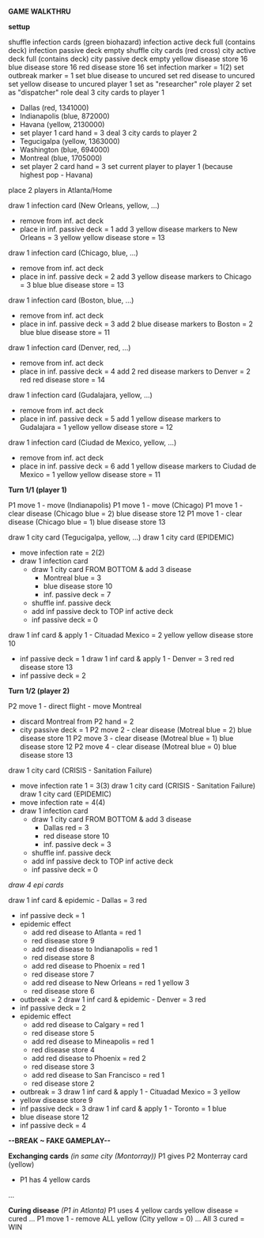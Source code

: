 **GAME WALKTHRU**

**settup**

shuffle infection cards (green biohazard)
infection active deck full (contains deck)
infection passive deck empty
shuffle city cards (red cross)
city active deck full (contains deck)
city passive deck empty
yellow disease store 16
blue disease store 16
red disease store 16
set infection marker = 1(2)
set outbreak marker = 1
set blue disease to uncured
set red disease to uncured
set yellow disease to uncured
player 1 set as "researcher" role
player 2 set as "dispatcher" role
deal 3 city cards to player 1
  - Dallas (red, 1341000)
  - Indianapolis (blue, 872000)
  - Havana (yellow, 2130000)
  - set player 1 card hand = 3
deal 3 city cards to player 2
  - Tegucigalpa (yellow, 1363000)
  - Washington (blue, 694000)
  - Montreal (blue, 1705000)
  - set player 2 card hand = 3
set current player to player 1 (because highest pop - Havana)

place 2 players in Atlanta/Home

draw 1 infection card (New Orleans, yellow, ...)
  - remove from inf. act deck
  - place in inf. passive deck = 1
add 3 yellow disease markers to New Orleans = 3 yellow
yellow disease store = 13

draw 1 infection card (Chicago, blue, ...)
  - remove from inf. act deck
  - place in inf. passive deck = 2
add 3 yellow disease markers to Chicago = 3 blue
blue disease store = 13

draw 1 infection card (Boston, blue, ...)
  - remove from inf. act deck
  - place in inf. passive deck = 3
add 2 blue disease markers to Boston = 2 blue
blue disease store = 11

draw 1 infection card (Denver, red, ...)
  - remove from inf. act deck
  - place in inf. passive deck = 4
add 2 red disease markers to Denver = 2 red
red disease store = 14

draw 1 infection card (Gudalajara, yellow, ...)
  - remove from inf. act deck
  - place in inf. passive deck = 5
add 1 yellow disease markers to Gudalajara = 1 yellow
yellow disease store = 12

draw 1 infection card (Ciudad de Mexico, yellow, ...)
  - remove from inf. act deck
  - place in inf. passive deck = 6
add 1 yellow disease markers to Ciudad de Mexico = 1 yellow
yellow disease store = 11


**Turn 1/1 (player 1)**

P1 move 1 - move (Indianapolis)
P1 move 1 - move (Chicago)
P1 move 1 - clear disease (Chicago blue = 2)
blue disease store 12
P1 move 1 - clear disease (Chicago blue = 1)
blue disease store 13

draw 1 city card (Tegucigalpa, yellow, ...)
draw 1 city card (EPIDEMIC)
  - move infection rate = 2(2)
  - draw 1 infection card
    - draw 1 city card FROM BOTTOM & add 3 disease
      - Montreal blue = 3
      - blue disease store 10
      - inf. passive deck = 7
    - shuffle inf. passive deck
    - add inf passive deck to TOP inf active deck
    - inf passive deck = 0

draw 1 inf card & apply 1 - Cituadad Mexico = 2 yellow
yellow disease store 10 
  - inf passive deck = 1
draw 1 inf card & apply 1 - Denver = 3 red
red disease store 13
  - inf passive deck = 2



**Turn 1/2 (player 2)**

P2 move 1 - direct flight - move Montreal
  - discard Montreal from P2 hand = 2
  - city passive deck = 1
P2 move 2 - clear disease (Motreal blue = 2)
blue disease store 11
P2 move 3 - clear disease (Motreal blue = 1)
blue disease store 12
P2 move 4 - clear disease (Motreal blue = 0)
blue disease store 13

draw 1 city card (CRISIS - Sanitation Failure)
  - move infection rate 1 = 3(3)
draw 1 city card (CRISIS - Sanitation Failure)
draw 1 city card (EPIDEMIC)
  - move infection rate = 4(4)
  - draw 1 infection card
    - draw 1 city card FROM BOTTOM & add 3 disease
      - Dallas red = 3
      - red disease store 10
      - inf. passive deck = 3
    - shuffle inf. passive deck
    - add inf passive deck to TOP inf active deck
    - inf passive deck = 0

*draw 4 epi cards*

draw 1 inf card & epidemic - Dallas = 3 red
  - inf passive deck = 1
  - epidemic effect
    - add red disease to Atlanta = red 1
    - red disease store 9
    - add red disease to Indianapolis = red 1
    - red disease store 8
    - add red disease to Phoenix = red 1
    - red disease store 7
    - add red disease to New Orleans = red 1 yellow 3
    - red disease store 6
  - outbreak = 2
draw 1 inf card & epidemic - Denver = 3 red
  - inf passive deck = 2
  - epidemic effect
    - add red disease to Calgary = red 1
    - red disease store 5
    - add red disease to Mineapolis = red 1
    - red disease store 4
    - add red disease to Phoenix = red 2
    - red disease store 3
    - add red disease to San Francisco = red 1
    - red disease store 2
  - outbreak = 3
draw 1 inf card & apply 1 - Cituadad Mexico = 3 yellow
  - yellow disease store 9 
  - inf passive deck = 3
draw 1 inf card & apply 1 - Toronto = 1 blue
  - blue disease store 12 
  - inf passive deck = 4


**--BREAK ~ FAKE GAMEPLAY--**

**Exchanging cards**
*(in same city (Montorray))*
P1 gives P2 Monterray card (yellow)
  - P1 has 4 yellow cards

...

**Curing disease**
*(P1 in Atlanta)*
P1 uses 4 yellow cards
yellow disease = cured
...
P1 move 1 - remove ALL yellow (City yellow = 0)
...
All 3 cured = WIN

~~~~~~~


